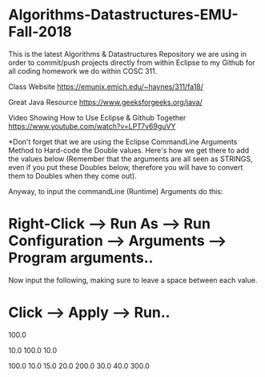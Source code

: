 # Algorithms-Datastructures-EMU-Fall-2018
This is the latest Algorithms &amp; Datastructures Repository we are using in order to commit/push projects directly from within Eclipse to my Github for all coding homework we do within COSC 311.

Class Website
https://emunix.emich.edu/~haynes/311/fa18/

Great Java Resource
https://www.geeksforgeeks.org/java/

Video Showing How to Use Eclipse & Github Together
https://www.youtube.com/watch?v=LPT7v69guVY

*Don't forget that we are using the Eclipse CommandLine Arguments Method to Hard-code the Double values.
Here's how we get there to add the values below (Remember that the arguments are all seen as STRINGS, even if you put these Doubles below, therefore you will have to convert them to Doubles when they come out).

Anyway, to input the commandLine (Runtime) Arguments do this:

# Right-Click --> Run As --> Run Configuration --> Arguments --> Program arguments..
Now input the following, making sure to leave a space between each value.
# Click --> Apply --> Run..


100.0 

10.0 100.0 10.0 

100.0 10.0 15.0 20.0 200.0 30.0 40.0 300.0
